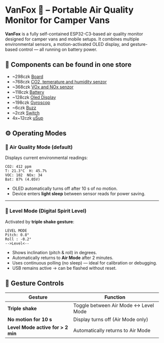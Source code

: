 # VanFox 🦊  – Portable Air Quality Monitor for Camper Vans

**VanFox** is a fully self-contained ESP32-C3-based air quality monitor designed for camper vans and mobile setups.
It combines multiple environmental sensors, a motion-activated OLED display, and gesture-based control — all running on battery power.

## 🧩 Components can be found in one store
- ~298czk [Board](https://www.laskakit.cz/laskakit-microesp/)
- ~768czk [CO2, temerature and humidity senzor](https://www.laskakit.cz/laskakit-scd41-senzor-co2--teploty-a-vlhkosti-vzduchu)
- ~368czk [VOx and NOx senzor](https://www.laskakit.cz/laskakit-sgp41-voc-a-nox-senzor-kvality-ovzdusi/)
- ~118czk [Battery](https://www.laskakit.cz/ehao-lipol-baterie-603048-900mah-3-7v/)
- ~128czk [Oled Display](https://www.laskakit.cz/laskakit-oled-displej-128x32-0-91--i--c/)
- ~198czk [Gyroscop](https://www.laskakit.cz/laskakit-bmi270-6-osy-gyroskop-a-akcelerometr/)
- ~6czk [Buzz](https://www.laskakit.cz/aktivni-bzucak-3-3v/)
- ~2czk [Switch](https://www.laskakit.cz/posuvny-prepinac-0-3a-50vdc/)
- 4x~12czk [uŠup](https://www.laskakit.cz/--sup--stemma-qt--qwiic-jst-sh-4-pin-kabel-5cm/)

## ⚙️ Operating Modes

### 🌿 Air Quality Mode (default)
Displays current environmental readings:
```
CO2: 412 ppm
T: 21.3°C  H: 45.7%
VOC: 102  NOx: 34
Bat: 87% (4.05V)
```
- OLED automatically turns off after 10 s of no motion.
- Device enters **light sleep** between sensor reads for power saving.

---

### 📏 Level Mode (Digital Spirit Level)
Activated by **triple shake gesture**:
```
LEVEL MODE
Pitch: 0.8°
Roll : -0.2°
-->Level<--
```
- Shows inclination (pitch & roll) in degrees.
- Automatically returns to **Air Mode** after 2 minutes.
- Uses continuous polling (no sleep) — ideal for calibration or debugging.
- USB remains active → can be flashed without reset.


## 🧭 Gesture Controls

| Gesture | Function |
|----------|-----------|
| **Triple shake** | Toggle between Air Mode ↔ Level Mode |
| **No motion for 10 s** | Display turns off (Air Mode only) |
| **Level Mode active for > 2 min** | Automatically returns to Air Mode |
